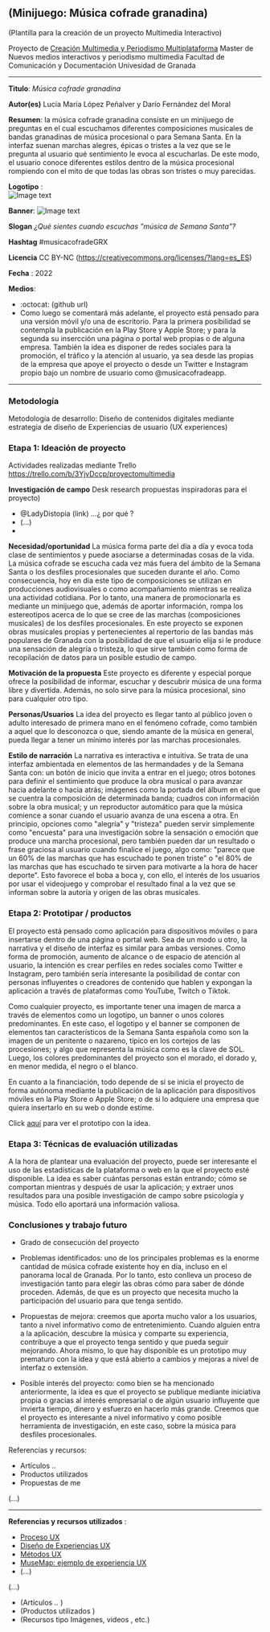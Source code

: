 ## (Minijuego: Música cofrade granadina)  

(Plantilla para la creación de un proyecto Multimedia Interactivo)

Proyecto de [Creación Multimedia y Periodismo Multiplataforma](https://github.com/mgea/PeriodismoMultimedia)
Master de Nuevos medios interactivos y periodismo multimedia
Facultad de Comunicación y Documentación
Univesidad de Granada  

----

**Titulo**: *Música cofrade granadina*

**Autor(es)** Lucía María López Peñalver y Darío Fernández del Moral

**Resumen**: la música cofrade granadina consiste en un minijuego de preguntas en el cual escuchamos diferentes composiciones musicales de bandas granadinas de música procesional o para Semana Santa. En la interfaz suenan marchas alegres, épicas o tristes a la vez que se le pregunta al usuario qué sentimiento le evoca al escucharlas. De este modo, el usuario conoce diferentes estilos dentro de la música procesional rompiendo con el mito de que todas las obras son tristes o muy parecidas.

**Logotipo** :  
![Image text](https://github.com/dariofdz97/Musica-cofrade-de-Granada_22/blob/master/Banner%20m%C3%BAsica%20cofrade%20Granadina%20(2).png)

**Banner**: 
![Image text](https://github.com/dariofdz97/Musica-cofrade-de-Granada_22/blob/master/Banner%20m%C3%BAsica%20cofrade%20Granadina.png)

**Slogan** *¿Qué sientes cuando escuchas "música de Semana Santa"?*

**Hashtag** #musicacofradeGRX

**Licencia** CC BY-NC (https://creativecommons.org/licenses/?lang=es_ES) 

**Fecha** : 2022

**Medios**: 
*  :octocat: (github url) 
* Como luego se comentará más adelante, el proyecto está pensado para una versión móvil y/o una de escritorio. Para la primera posibilidad se contempla la publicación en la Play Store y Apple Store; y para la segunda su insercción una página o portal web propias o de alguna empresa. También la idea es disponer de redes sociales para la promoción, el tráfico y la atención al usuario, ya sea desde las propias de la empresa que apoye el proyecto o desde un Twitter e Instagram propio bajo un nombre de usuario como @musicacofradeapp.

--- 

### Metodología

Metodología de desarrollo: Diseño de contenidos digitales mediante estrategia de diseño de Experiencias de usuario (UX experiences) 

### Etapa 1: Ideación de proyecto 

Actividades realizadas mediante Trello https://trello.com/b/3YjvDccp/proyectomultimedia

**Investigación de campo**   Desk research propuestas inspiradoras para el proyecto) 

* @LadyDistopia (link) ...¿ por qué ?
* (...)
* 

**Necesidad/oportunidad** 
La música forma parte del día a día y evoca toda clase de sentimientos y puede asociarse a determinadas cosas de la vida. La música cofrade se escucha cada vez más fuera del ámbito de la Semana Santa o los desfiles procesionales que suceden durante el año. Como consecuencia, hoy en día este tipo de composiciones se utilizan en producciones audiovisuales o como acompañamiento mientras se realiza una actividad cotidiana. Por lo tanto, una manera de promocionarla es mediante un minijuego que, además de aportar información, rompa los estereotipos acerca de lo que se cree de las marchas (composiciones musicales) de los desfiles procesionales. En este proyecto se exponen obras musicales propias y pertenecientes al repertorio de las bandas más populares de Granada con la posibilidad de que el usuario elija si le produce una sensación de alegría o tristeza, lo que sirve también como forma de recopilación de datos para un posible estudio de campo. 

**Motivación de la propuesta**
Este proyecto es diferente y especial porque ofrece la posibilidad de informar, escuchar y descubrir música de una forma libre y divertida. Además, no solo sirve para la música procesional, sino para cualquier otro tipo.

**Personas/Usuarios**
La idea del proyecto es llegar tanto al público joven o adulto interesado de primera mano en el fenómeno cofrade, como también a aquel que lo desconozca o que, siendo amante de la música en general, pueda llegar a tener un mínimo interés por las marchas procesionales.

**Estilo de narración**
La narrativa es interactiva e intuitiva. Se trata de una interfaz ambientada en elementos de las hermandades y de la Semana Santa con: un botón de inicio que invita a entrar en el juego; otros botones para definir el sentimiento que produce la obra musical o para avanzar hacia adelante o hacia atrás; imágenes como la portada del álbum en el que se cuentra la composición de determinada banda; cuadros con información sobre la obra musical; y un reproductor automático para que la música comience a sonar cuando el usuario avanza de una escena a otra. En principio, opciones como "alegría" y "tristeza" pueden servir simplemente como "encuesta" para una investigación sobre la sensación o emoción que produce una marcha procesional, pero también pueden dar un resultado o frase graciosa al usuario cuando finalice el juego, algo como: "parece que un 60% de las marchas que has escuchado te ponen triste" o "el 80% de las marchas que has escuchado te sirven para motivarte a la hora de hacer deporte". Esto favorece el boba a boca y, con ello, el interés de los usuarios por usar el videojuego y comprobar el resultado final a la vez que se informan sobre la autoría y origen de las obras musicales.


### Etapa 2: Prototipar / productos 
El proyecto está pensado como aplicación para dispositivos móviles o para insertarse dentro de una página o portal web. Sea de un modo u otro, la narrativa y el diseño de interfaz es similar para ambas versiones. Como forma de promoción, aumento de alcance o de espacio de atención al usuario, la intención es crear perfiles en redes sociales como Twitter e Instagram, pero también sería interesante la posibilidad de contar con personas influyentes o creadores de contenido que hablen y expongan la aplicación a través de plataformas como YouTube, Twitch o Tiktok.

Como cualquier proyecto, es importante tener una imagen de marca a través de elementos como un logotipo, un banner o unos colores predominantes. En este caso, el logotipo y el banner se componen de elementos tan característicos de la Semana Santa española como son la imagen de un penitente o nazareno, típico en los cortejos de las procesiones; y algo que representa la música como es la clave de SOL. Luego, los colores predominantes del proyecto son el morado, el dorado y, en menor medida, el negro o el blanco.

En cuanto a la financiación, todo depende de si se inicia el proyecto de forma autónoma mediante la publicación de la aplicación para dispositivos móviles en la Play Store o Apple Store; o de si lo adquiere una empresa que quiera insertarlo en su web o donde estime.

Click [aquí](https://cloud.protopie.io/p/9da359f6a4) para ver el prototipo con la idea.


### Etapa 3: Técnicas de evaluación utilizadas
A la hora de plantear una evaluación del proyecto, puede ser interesante el uso de las estadísticas de la plataforma o web en la que el proyecto esté disponible. La idea es saber cuántas personas están entrando; cómo se comportan mientras y después de usar la aplicación; y extraer unos resultados para una posible investigación de campo sobre psicología y música. Todo ello aportará una información valiosa.


### Conclusiones y trabajo futuro
* Grado de consecución del proyecto
* Problemas identificados:
uno de los principales problemas es la enorme cantidad de música cofrade existente hoy en día, incluso en el panorama local de Granada. Por lo tanto, esto conlleva un proceso de investigación tanto para elegir las obras cómo para saber de dónde proceden. Además, de que es un proyecto que necesita mucho la participación del usuario para que tenga sentido.

* Propuestas de mejora:
creemos que aporta mucho valor a los usuarios, tanto a nivel informativo como de entretenimiento. Cuando alguien entra a la aplicación, descubre la música y comparte su experiencia, contribuye a que el proyecto tenga sentido y que pueda seguir mejorando. Ahora mismo, lo que hay disponible es un prototipo muy prematuro con la idea y que está abierto a cambios y mejoras a nivel de interfaz o extensión.

* Posible interés del proyecto:
como bien se ha mencionado anteriormente, la idea es que el proyecto se publique mediante iniciativa propia o gracias al interés empresarial o de algún usuario influyente que invierta tiempo, dinero y esfuerzo en hacerlo más grande. Creemos que el proyecto es interesante a nivel informativo y como posible herramienta de investigación, en este caso, sobre la música para desfiles procesionales.

Referencias y recursos: 

* Artículos ..  
* Productos utilizados  
* Propuestas de me

(...)

----

**Referencias y recursos utilizados** :

* [Proceso UX](https://uxmastery.com/resources/process/)
* [Diseño de Experiencias UX](http://www.nosolousabilidad.com/articulos/uxd.htm) 
* [Métodos UX](https://mgea.github.io/UX-DIU-Checklist/index.html) 
* [MuseMap: ejemplo de experiencia UX](https://blog.prototypr.io/musemap-street-art-app-ux-case-study-9bec6a99823b) 
* (...) 

(...)
* (Artículos ..  )
* (Productos utilizados ) 
* (Recursos tipo Imágenes, videos , etc.) 












